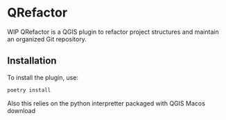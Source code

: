 # QRefactor

WIP QRefactor is a QGIS plugin to refactor project structures and maintain an organized Git repository.

## Installation

To install the plugin, use:

```sh
poetry install
```

Also this relies on the python interpretter packaged with QGIS Macos download

